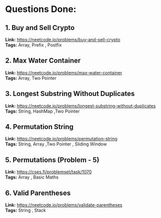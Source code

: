 # Questions Done:

## 1.  Buy and Sell Crypto
**Link:**  https://neetcode.io/problems/buy-and-sell-crypto  
**Tags:** Array, Prefix , Postfix


## 2.  Max Water Container  
**Link:**  https://neetcode.io/problems/max-water-container  
**Tags:** Array, Two Pointer  


## 3.  Longest Substring Without Duplicates   
**Link:**  https://neetcode.io/problems/longest-substring-without-duplicates   
**Tags:** String, HashMap ,Two Pointer  


## 4.  Permutation String   
**Link:**  https://neetcode.io/problems/permutation-string   
**Tags:** String, Array ,Two Pointer , Sliding Window  


## 5.  Permutations (Problem - 5)  
**Link:**  https://cses.fi/problemset/task/1070     
**Tags:** Array , Basic Maths  


## 6.  Valid Parentheses  
**Link:**  https://neetcode.io/problems/validate-parentheses      
**Tags:** String , Stack    
